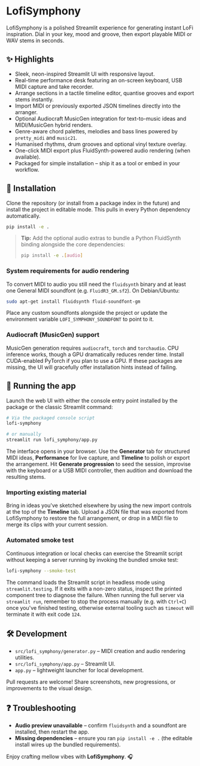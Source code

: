 # LofiSymphony

LofiSymphony is a polished Streamlit experience for generating instant LoFi inspiration. Dial in your key, mood and groove, then export playable MIDI or WAV stems in seconds.

## ✨ Highlights
- Sleek, neon-inspired Streamlit UI with responsive layout.
- Real-time performance desk featuring an on-screen keyboard, USB MIDI capture and take recorder.
- Arrange sections in a tactile timeline editor, quantise grooves and export stems instantly.
- Import MIDI or previously exported JSON timelines directly into the arranger.
- Optional Audiocraft MusicGen integration for text-to-music ideas and MIDI/MusicGen hybrid renders.
- Genre-aware chord palettes, melodies and bass lines powered by `pretty_midi` and `music21`.
- Humanised rhythms, drum grooves and optional vinyl texture overlay.
- One-click MIDI export plus FluidSynth-powered audio rendering (when available).
- Packaged for simple installation – ship it as a tool or embed in your workflow.

## 🚀 Installation
Clone the repository (or install from a package index in the future) and install the project in editable mode. This pulls in every Python dependency automatically.

```bash
pip install -e .
```

> **Tip:** Add the optional audio extras to bundle a Python FluidSynth binding alongside the core dependencies:
>
> ```bash
> pip install -e .[audio]
> ```

### System requirements for audio rendering
To convert MIDI to audio you still need the `fluidsynth` binary and at least one General MIDI soundfont (e.g. `FluidR3_GM.sf2`). On Debian/Ubuntu:

```bash
sudo apt-get install fluidsynth fluid-soundfont-gm
```

Place any custom soundfonts alongside the project or update the environment variable `LOFI_SYMPHONY_SOUNDFONT` to point to it.

### Audiocraft (MusicGen) support
MusicGen generation requires `audiocraft`, `torch` and `torchaudio`. CPU inference works, though a GPU dramatically reduces render time. Install CUDA-enabled PyTorch if you plan to use a GPU. If these packages are missing, the UI will gracefully offer installation hints instead of failing.

## 🧪 Running the app
Launch the web UI with either the console entry point installed by the package or the classic Streamlit command:

```bash
# Via the packaged console script
lofi-symphony

# or manually
streamlit run lofi_symphony/app.py
```

The interface opens in your browser. Use the **Generator** tab for structured MIDI ideas, **Performance** for live capture, and **Timeline** to polish or export the arrangement. Hit **Generate progression** to seed the session, improvise with the keyboard or a USB MIDI controller, then audition and download the resulting stems.

### Importing existing material
Bring in ideas you've sketched elsewhere by using the new import controls at the top of the **Timeline** tab. Upload a JSON file that was exported from LofiSymphony to restore the full arrangement, or drop in a MIDI file to merge its clips with your current session.

### Automated smoke test
Continuous integration or local checks can exercise the Streamlit script without keeping a server running by invoking the bundled smoke test:

```bash
lofi-symphony --smoke-test
```

The command loads the Streamlit script in headless mode using `streamlit.testing`. If it exits with a non-zero status, inspect the printed component tree to diagnose the failure. When running the full server via `streamlit run`, remember to stop the process manually (e.g. with `Ctrl+C`) once you've finished testing, otherwise external tooling such as `timeout` will terminate it with exit code `124`.

## 🛠️ Development
- `src/lofi_symphony/generator.py` – MIDI creation and audio rendering utilities.
- `src/lofi_symphony/app.py` – Streamlit UI.
- `app.py` – lightweight launcher for local development.

Pull requests are welcome! Share screenshots, new progressions, or improvements to the visual design.

## ❓ Troubleshooting
- **Audio preview unavailable** – confirm `fluidsynth` and a soundfont are installed, then restart the app.
- **Missing dependencies** – ensure you ran `pip install -e .` (the editable install wires up the bundled requirements).

Enjoy crafting mellow vibes with **LofiSymphony**. 🎧
